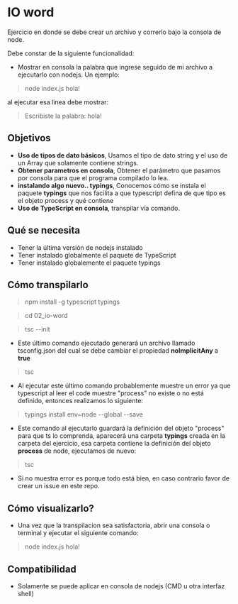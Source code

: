 # IO word

Ejercicio en donde se debe crear un archivo y correrlo bajo la consola de node.

Debe constar de la siguiente funcionalidad:

- Mostrar en consola la palabra que ingrese seguido de mi archivo a ejecutarlo con nodejs. Un ejemplo:

> node index.js hola!

al ejecutar esa linea debe mostrar:

> Escribiste la palabra: hola!

## Objetivos

- **Uso de tipos de dato básicos**, Usamos el tipo de dato string y el uso de un Array que solamente contiene strings.
- **Obtener parametros en consola**, Obtener el parámetro que pasamos por consola para que el programa compilado lo lea.
- **instalando algo nuevo.. typings**, Conocemos cómo se instala el paquete **typings** que nos facilita a que typescript defina de que tipo es el objeto process y qué contiene
- **Uso de TypeScript en consola**, transpilar vía comando.

## Qué se necesita

- Tener la última versión de nodejs instalado
- Tener instalado globalmente el paquete de TypeScript
- Tener instalado globalemente el paquete typings

## Cómo transpilarlo

> npm install -g typescript typings

> cd 02_io-word

> tsc --init

- Este último comando ejecutado generará un archivo llamado tsconfig.json del cual se debe cambiar el propiedad **noImplicitAny** a **true**

> tsc

- Al ejecutar este último comando probablemente muestre un error ya que typescript al leer el code muestre "process" no existe o no está definido, entonces realizamos lo siguiente:

> typings install env~node --global --save

- Este comando al ejecutarlo guardará la definición del objeto "process" para que ts lo comprenda, aparecerá una carpeta **typings** creada en la carpeta del ejercicio, esa carpeta contiene la definición del objeto **process** de node, ejecutamos de nuevo:

> tsc

- Si no muestra error es porque todo está bien, en caso contrario favor de crear un issue en este repo.

## Cómo visualizarlo?

- Una vez que la transpilacion sea satisfactoria, abrir una consola o terminal y ejecutar el siguiente comando:

> node index.js hola!

## Compatibilidad

- Solamente se puede aplicar en consola de nodejs (CMD u otra interfaz shell)
